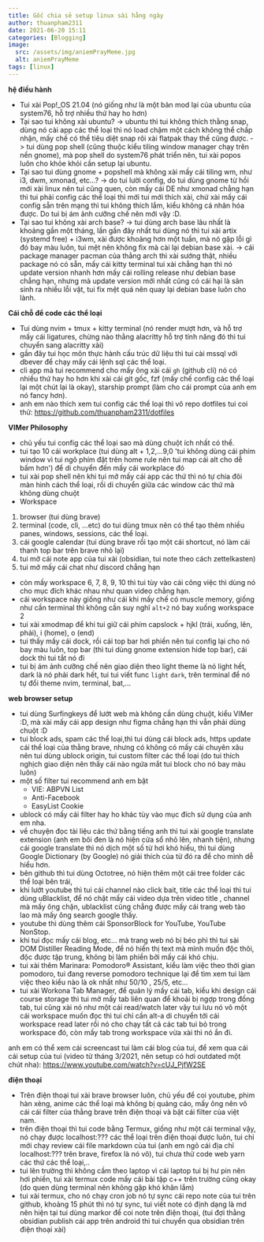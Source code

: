 ```yaml
---
title: Gốc chia sẻ setup linux sài hằng ngày
author: thuanpham2311
date: 2021-06-20 15:11
categories: [Blogging]
image:
  src: /assets/img/aniemPrayMeme.jpg
  alt: aniemPrayMeme
tags: [linux]
---
```


**hệ điều hành**
- Tui xài Pop!_OS 21.04 (nó giống như là một bản mod lại của ubuntu của system76, hỗ trợ nhiều thứ hay ho hơn)
- Tại sao tui không xài ubuntu?
-> ubuntu thì tui không thích thằng snap, dùng nó cài app các thể loại thì nó load chậm một cách không thể chấp nhận, mấy chế có thể tiêu diệt snap rôi xài flatpak thay thế cũng được.
-> tui dùng pop shell (cũng thuộc kiểu tiling window manager chạy trên nền gnome), mà pop shell do system76 phát triển nên, tui xài popos luôn cho khỏe khỏi cần setup lại ubuntu.
- Tại sao tui dùng gnome + popshell mà không xài mấy cái tiling wm, như i3, dwm, xmonad, etc...?
-> do tui lười config, do tui dùng gnome từ hồi mới xài linux nên tui cũng quen, còn mấy cái DE như xmonad chẳng hạn thì tui phải config các thể loại thì mới tui mới thích xài, chứ xài mấy cái config sẵn trên mạng thì tui không thích lắm, kiểu không cá nhân hóa được. Do tui bị ám ảnh cưỡng chế nên mới vậy :D.
- Tại sao tui không xài arch base?
-> tui dùng arch base lâu nhất là khoảng gần một tháng, lần gần đây nhất tui dùng nó thì tui xài artix (systemd free) + i3wm, xài được khoảng hơn một tuần, mà nó gặp lỗi gì đó bay màu luôn, tui mệt nên không fix mà cài lại debian base xài.
-> cái package manager pacman của thằng arch thì xài sướng thật, nhiều package nó có sẵn, mấy cái kitty terminal tui xài chẳng hạn thì nó update version nhanh hơn mấy cái rolling release như debian base chẳng hạn, nhưng mà update version mới nhất cũng có cái hại là sản sinh ra nhiều lỗi vặt, tui fix mệt quá nên quay lại debian base luôn cho lành.

**Cái chỗ để code các thể loại**
- Tui dùng nvim + tmux + kitty terminal (nó render mượt hơn, và hỗ trợ mấy cái ligatures, chừng nào thằng alacritty hỗ trợ tính năng đó thì tui chuyển sang alacritty xài)
- gần đây tui học môn thực hành cấu trúc dữ liệu thì tui cài mssql với dbever để chạy mấy cái lệnh sql các thể loại.
- cli app mà tui recommend cho mấy ông xài cái `gh` (github cli) nó có nhiều thứ hay ho hơn khi xài cái git gốc, fzf (mấy chế config các thể loại lại một chút lại là okay), starship prompt (làm cho cái prompt của anh em nó fancy hơn).
- anh em nào thích xem tui config các thể loại thì vô repo dotfiles tui coi thử: <https://github.com/thuanpham2311/dotfiles>

**VIMer Philosophy**
- chủ yếu tui config các thể loại sao mà dùng chuột ích nhất có thể.
- tui tạo 10 cái workplace (tui dùng alt + 1,2,...9,0 'tui không dùng cái phím window vì tui ngõ phím đặt trên home rule nên tui map cái alt cho dễ bấm hơn') để di chuyển đến mấy cái workplace đó
- tui xài pop shell nên khi tui mở mấy cái app các thứ thì nó tự chia đôi màn hình cách thể loại, rồi di chuyển giữa các window các thứ mà không dùng chuột
- Workspace
1. browser (tui dùng brave)
2. terminal (code, cli, ...etc) do tui dùng tmux nên có thể tạo thêm nhiều panes, windows, sessions, các thể loại.
3. cái google calendar (tui dùng brave rồi tạo một cái shortcut, nó làm cái thanh top bar trên brave nhỏ lại)
4. tui mở cái note app của tui xài (obsidian, tui note theo cách zettelkasten)
5. tui mở mấy cái chat như discord chẳng hạn
- còn mấy workspace 6, 7, 8, 9, 10 thì tui tùy vào cái công việc thì dùng nó cho mục đích khác nhau như quan video chẳng hạn.
- cái workspace này giống như cái khi mấy chế có muscle memory, giống như cần terminal thì không cần suy nghĩ `alt+2` nó bay xuống workspace 2
- tui xài xmodmap để khi tui giữ cái phím capslock + hjkl (trái, xuống, lên, phải), i (home), o (end)
- tui thấy mấy cái dock, rồi cái top bar hơi phiền nên tui config lại cho nó bay màu luôn, top bar (thì tui dùng gnome extension hide top bar), cái dock thì tui tắt nó đi
- tui bị ám ảnh cưỡng chế nên giao diện theo light theme là nó light hết, dark là nó phải dark hết, tui tui viết func `light` `dark`, trên terminal để nó tự đổi theme nvim, terminal, bat,...

**web browser setup**
- tui dùng Surfingkeys để lướt web mà không cần dùng chuột, kiểu VIMer :D, mà xài mấy cái app design như figma chẳng hạn thì vẫn phải dùng chuột :D
- tui block ads, spam các thể loại,thì tui dùng cái block ads, https update cái thể loại của thằng brave, nhưng có không có mấy cái chuyên xâu nên tui dùng ublock origin, tui custom filter các thể loại (do tui thích nghịch giao diện nên thấy cái nào ngứa mắt tui block cho nó bay màu luôn)
- một số filter tui recommend anh em bật
    * VIE: ABPVN List
    * Anti-Facebook
    * EasyList Cookie
- ublock có mấy cái filter hay ho khác tùy vào mục đích sử dụng của anh em nha.
- về chuyện đọc tài liệu các thứ bằng tiếng anh thì tui xài google translate extension (anh em bôi đen là nó hiện cửa sổ nhỏ lên, nhanh tiện), nhưng cái google translate thì nó dịch một số từ hơi khó hiểu, thì tui dùng Google Dictionary (by Google) nó giải thích của từ đó ra để cho mình dễ hiểu hơn.
- bên github thì tui dùng Octotree, nó hiện thêm một cái tree folder các thể loại bên trái,
- khi lướt youtube thì tui cái channel nào click bait, title các thể loại thì tui dùng uBlacklist, để nó chặt mấy cái video dựa trên video title , channel mà mấy ông chặn, ublacklist cũng chẳng được mấy cái trang web tào lao mà mấy ông search google thấy.
- youtube thì dùng thêm cái SponsorBlock for YouTube, YouTube NonStop.
- khi tui đọc mấy cái blog, etc... mà trang web nó bị béo phì thì tui sài DOM Distiller Reading Mode, để nó hiển thị text mà mình muốn độc thôi, độc được tập trung, không bị làm phiền bởi mấy cái khó chịu.
- tui xài thêm Marinara: Pomodoro® Assistant, kiểu làm việc theo thời gian pomodoro, tui đang reverse pomodoro technique lại để tìm xem tui làm việc theo kiểu nào là ok nhất như 50/10 , 25/5, etc...
- tui xài Workona Tab Manager, để quản lý mấy cái tab, kiểu khi design cái course storage thì tui mở mấy tab liên quan để khoải bị ngợp trong đống tab, tui cũng xài nó như một cái read/watch later vậy tui lưu nó vô một cái workspace muốn đọc thì tui chỉ cần alt-a di chuyển tới cái workspace read later rồi nó cho chạy tất cả các tab tui bỏ trong workspace đó, còn mấy tab trong workspace vừa xài thì nó ẩn đi.

anh em có thể xem cái screencast tui làm cái blog của tui, để xem qua cái cái setup của tui (video từ tháng 3/2021, nên setup có hơi outdated một chút nha): <https://www.youtube.com/watch?v=cUJ_PjfW2SE>

**điện thoại**
- Trên điện thoại tui xài brave browser luôn, chủ yếu để coi youtube, phim hàn xẻng, anime các thể loại mà không bị quảng cáo, mấy ông nên vô cái cái filter của thằng brave trên điện thoại và bật cái filter của việt nam.
- trên điện thoại thì tui code bằng Termux, giống như một cái terminal vậy, nó chạy được localhost:??? các thể loại trên điện thoại được luôn, tui chỉ mới chạy review cái file markdown của tui (anh em ngõ cái địa chỉ localhost:??? trên brave,  firefox là nó vô), tui chưa thử code web yarn các thứ các thể loại,..
- tui lên trường thì không cầm theo laptop vì cái laptop tui bị hư pin nên hơi phiền, tui xài termux code mấy cái bài tập c++ trên trường cũng okay (do quen dùng terminal nên không gặp khó khăn lắm)
- tui xài termux, cho nó chạy cron job nó tự sync cái repo note của tui trên github, khoảng 15 phút thì nó tự sync, tui viết note có định dạng là md nên hiện tại tui dùng markor để coi note trên điện thoại, (tui đợi thằng obsidian publish cái app trên android thì tui chuyển qua obsidian trên điện thoại xài)
